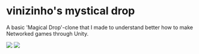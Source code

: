 # vinizinho's mystical drop
A basic 'Magical Drop'-clone that I made to understand better how to make Networked games through Unity.

![](http://i.imgur.com/Jhjw7ia.gif)
![](http://i.imgur.com/my4KBwM.gif)

